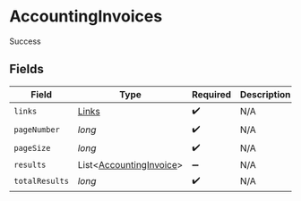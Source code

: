 # AccountingInvoices

Success


## Fields

| Field                                                               | Type                                                                | Required                                                            | Description                                                         |
| ------------------------------------------------------------------- | ------------------------------------------------------------------- | ------------------------------------------------------------------- | ------------------------------------------------------------------- |
| `links`                                                             | [Links](../../models/shared/Links.md)                               | :heavy_check_mark:                                                  | N/A                                                                 |
| `pageNumber`                                                        | *long*                                                              | :heavy_check_mark:                                                  | N/A                                                                 |
| `pageSize`                                                          | *long*                                                              | :heavy_check_mark:                                                  | N/A                                                                 |
| `results`                                                           | List<[AccountingInvoice](../../models/shared/AccountingInvoice.md)> | :heavy_minus_sign:                                                  | N/A                                                                 |
| `totalResults`                                                      | *long*                                                              | :heavy_check_mark:                                                  | N/A                                                                 |